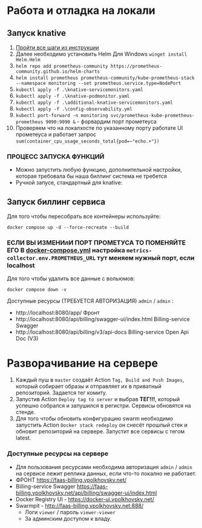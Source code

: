 # Работа и отладка на локали

## Запуск knative

1. [Пройти все шаги из инструкции](https://github.com/stanislav-pimenov/knative-hackathon/blob/main/README.md)
2. Далее необходимо установить Helm Для Windows `winget install Helm.Helm`
3. `helm repo add prometheus-community https://prometheus-community.github.io/helm-charts`
4. `helm install prometheus prometheus-community/kube-prometheus-stack --namespace monitoring --set prometheus.service.type=NodePort`
5. `kubectl apply -f .\knative-servicemonitors.yaml`
6. `kubectl apply -f .\knative-podmonitor.yaml`
7. `kubectl apply -f .\additional-knative-servicemonitors.yaml`
8. `kubectl apply -f .\config-observability.yml`
9. `kubectl port-forward -n monitoring svc/prometheus-kube-prometheus-prometheus 9090:9090 &` - форвардим порт прометеуса
10. Проверяем что на локалхосте по указанному порту работате UI прометеуса и работает запрос `sum(container_cpu_usage_seconds_total{pod=~"echo.+"})`

### ПРОЦЕСС ЗАПУСКА ФУНКЦИЙ
* Можно запустить любую функцию, дополнительной настройки, которая требовала бы наша биллинг система не требется
* Ручной запусе, стандартный для knative:

## Запуск биллинг сервиса

Для того чтобы пересобрать все контейнеры используйте:

`docker compose up -d --force-recreate --build`

### ЕСЛИ ВЫ ИЗМЕНИлИ ПОРТ ПРОМЕТУСА ТО ПОМЕНЯЙТЕ ЕГО В [docker-compose.yml](docker-compose.yml) настройка `metrics-collector.env.PROMETHEUS_URL` тут меняем нужный порт, если localhost

Для того чтобы удалить все данные с вольюмов:

`docker compose down -v`

Доступные ресурсы (ТРЕБУЕТСЯ АВТОРИЗАЦИЯ) `admin` / `admin` :
- http://localhost:8080/app/ Фронт
- http://localhost:8080/api/billing/swagger-ui/index.html Billing-service Swagger
- http://localhost:8080/api/billing/v3/api-docs Billing-service Open Api Doc (V3)

# Разворачивание на сервере

1. Каждый пуш в `master` создаёт Action `Tag, Build and Push Images`, который собирает образы и отправляет их в приватный репозиторий. Задается тег комиту.
2. Запустив Action `Deploy tag to server` и выбрав **ТЕГ!!!**, который успешно собрался и запушился в регистри. Сервисы обновятся на стенде.
3. Для того чтобы обновить конфигурацию swarm необходимо запустить Action `Docker stack redeploy` он снесёт прошлый стек и обновит репозиторий на сервере. Запустит все сервисы с тегом latest.

### Доступные ресурсы на сервере

* Для пользования ресурсами необходима авторизация `admin` / `admin` на сервисе лежит реплика данных, если что-то локално не работает.
* ФРОНТ https://faas-billing.vpolkhovsky.net/
* Billing-service Swagger https://faas-billing.vpolkhovsky.net/api/billing/swagger-ui/index.html 
* Docker Registry UI - https://docker-ui.vpolkhovsky.net/
* Swarmpit - http://faas-billing.vpolkhovsky.net:888/ 
  * Логи `viewer` / пароль `viewer-viewer`
  * За админским доступом к владу.